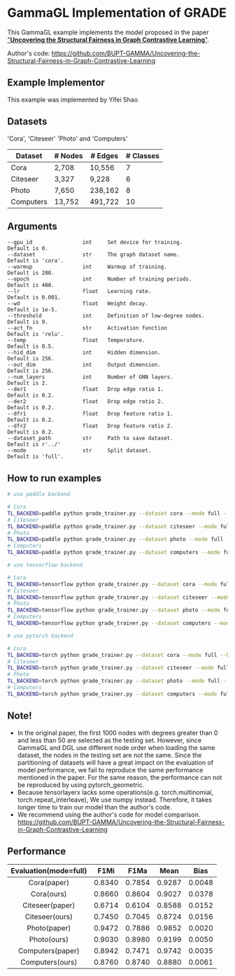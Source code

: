 # GammaGL Implementation of GRADE
This GammaGL example implements the model proposed in the paper ["**Uncovering the Structural Fairness in Graph Contrastive Learning**"](https://arxiv.org/abs/2210.03011).

Author's code: https://github.com/BUPT-GAMMA/Uncovering-the-Structural-Fairness-in-Graph-Contrastive-Learning

## Example Implementor

This example was implemented by Yifei Shao

## Datasets

'Cora', 'Citeseer' 'Photo' and 'Computers'

| Dataset  | # Nodes | # Edges | # Classes |
| -------- | ------- | ------- | --------- |
| Cora     | 2,708   | 10,556  | 7         |
| Citeseer | 3,327   | 9,228   | 6         |
| Photo    | 7,650   | 238,162 | 8         |
| Computers| 13,752  | 491,722 | 10        |


## Arguments

```
--gpu_id                int     Set device for training.               Default is 0.
--dataset               str     The graph dataset name.                Default is 'cora'.
--warmup                int     Warmup of training.                    Default is 200.
--epoch                 int     Number of training periods.            Default is 400.
--lr                    float   Learning rate.                         Default is 0.001.
--wd                    float   Weight decay.                          Default is 1e-5.
--threshold             int     Definition of low-degree nodes.        Default is 9.
--act_fn                str     Activation function                    Default is 'relu'.
--temp                  float   Temperature.                           Default is 0.5.
--hid_dim               int     Hidden dimension.                      Default is 256.
--out_dim               int     Output dimension.                      Default is 256.
--num_layers            int     Number of GNN layers.                  Default is 2.
--der1                  float   Drop edge ratio 1.                     Default is 0.2. 
--der2                  float   Drop edge ratio 2.                     Default is 0.2. 
--dfr1                  float   Drop feature ratio 1.                  Default is 0.2. 
--dfr2                  float   Drop feature ratio 2.                  Default is 0.2. 
--dataset_path          str     Path to save dataset.                  Default is r'../'
--mode                  str     Split dataset.                         Default is 'full'.
```

## How to run examples

```bash
# use paddle backend

# Cora 
TL_BACKEND=paddle python grade_trainer.py --dataset cora --mode full --hid_dim 256 --out_dim 256 --act_fn relu --temp 0.8 --gpu_id (up to you)
# Citeseer
TL_BACKEND=paddle python grade_trainer.py --dataset citeseer --mode full --hid_dim 256 --out_dim 256 --act_fn relu --temp 1.7 --gpu_id (up to you)
# Photo
TL_BACKEND=paddle python grade_trainer.py --dataset photo --mode full --hid_dim 512 --out_dim 512 --act_fn relu --temp 0.8 --gpu_id (up to you)
# Computers
TL_BACKEND=paddle python grade_trainer.py --dataset computers --mode full --hid_dim 800 --out_dim 800 --act_fn prelu --temp 1.1 --gpu_id (up to you)
```
```bash
# use tensorflow backend

# Cora 
TL_BACKEND=tensorflow python grade_trainer.py --dataset cora --mode full --hid_dim 256 --out_dim 256 --act_fn relu --temp 0.8 --gpu_id (up to you)
# Citeseer
TL_BACKEND=tensorflow python grade_trainer.py --dataset citeseer --mode full --hid_dim 256 --out_dim 256 --act_fn relu --temp 1.7 --gpu_id (up to you)
# Photo
TL_BACKEND=tensorflow python grade_trainer.py --dataset photo --mode full --hid_dim 512 --out_dim 512 --act_fn relu --temp 0.8 --gpu_id (up to you)
# Computers
TL_BACKEND=tensorflow python grade_trainer.py --dataset computers --mode full --hid_dim 800 --out_dim 800 --act_fn prelu --temp 1.1 --gpu_id (up to you)

```
```bash 
# use pytorch backend

# Cora 
TL_BACKEND=torch python grade_trainer.py --dataset cora --mode full --hid_dim 256 --out_dim 256 --act_fn relu --temp 0.8 --gpu_id (up to you)
# Citeseer
TL_BACKEND=torch python grade_trainer.py --dataset citeseer --mode full --hid_dim 256 --out_dim 256 --act_fn relu --temp 1.7 --gpu_id (up to you)
# Photo
TL_BACKEND=torch python grade_trainer.py --dataset photo --mode full --hid_dim 512 --out_dim 512 --act_fn relu --temp 0.8 --gpu_id (up to you)
# Computers
TL_BACKEND=torch python grade_trainer.py --dataset computers --mode full --hid_dim 800 --out_dim 800 --act_fn prelu --temp 1.1 --gpu_id (up to you)


```
## Note!
* In the original paper, the first 1000 nodes with degrees greater than 0 and less than 50 are selected as the testing set. However, since GammaGL and DGL use different node order when loading the same dataset,
the nodes in the testing set are not the same. Since the partitioning of datasets will have a great impact on the evaluation of model performance, we fail to reproduce the same performance mentioned in the paper. For the same reason, the performance can not be reproduced by using pytorch_geometric.
* Because tensorlayerx lacks some operations(e.g. torch.multinomial, torch.repeat_interleave), We use numpy instead. Therefore, it takes longer time to train our model than the author's code.
* We recommend using the author's code for model comparison. https://github.com/BUPT-GAMMA/Uncovering-the-Structural-Fairness-in-Graph-Contrastive-Learning
## 	Performance

| Evaluation(mode=full) |   F1Mi   |   F1Ma   |   Mean   |   Bias   |
| :-------------------: | :------: | :------: | :------: | :------: |
|   Cora(paper)         |  0.8340  |  0.7854  |  0.9287  |  0.0048  |
|   Cora(ours)          |  0.8660  |  0.8604  |  0.9027  |  0.0378  |
|   Citeseer(paper)     |  0.6714  |  0.6104  |  0.8588  |  0.0152  |
|   Citeseer(ours)      |  0.7450  |  0.7045  |  0.8724  |  0.0156  |
|   Photo(paper)        |  0.9472  |  0.7886  |  0.9852  |  0.0020  |
|   Photo(ours)         |  0.9030  |  0.8980  |  0.9199  |  0.0050  |
|   Computers(paper)    |  0.8942  |  0.7471  |  0.9742  |  0.0035  |
|   Computers(ours)     |  0.8760  |  0.8740  |  0.8880  |  0.0061  |

